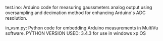 test.ino: Arduino code for measuring gaussmeters analog output using oversampling and decimation method for enhancing Arduino's ADC resolution.

in_vsm.py: Python code for embedding Arduino measurements in MultiVu software. PYTHON VERSION USED: 3.4.3 for use in windows xp OS 
